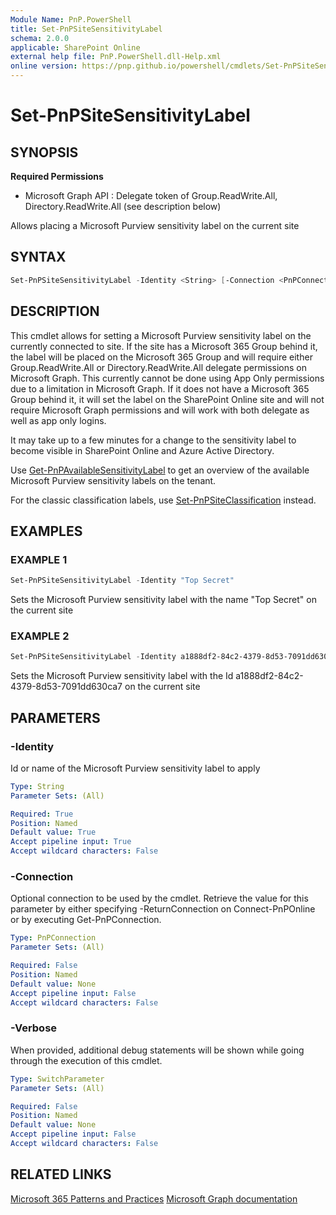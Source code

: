 ```yaml
---
Module Name: PnP.PowerShell
title: Set-PnPSiteSensitivityLabel
schema: 2.0.0
applicable: SharePoint Online
external help file: PnP.PowerShell.dll-Help.xml
online version: https://pnp.github.io/powershell/cmdlets/Set-PnPSiteSensitivityLabel.html
---
```

 
# Set-PnPSiteSensitivityLabel

## SYNOPSIS

**Required Permissions**

  * Microsoft Graph API : Delegate token of Group.ReadWrite.All, Directory.ReadWrite.All (see description below)

Allows placing a Microsoft Purview sensitivity label on the current site

## SYNTAX

```powershell
Set-PnPSiteSensitivityLabel -Identity <String> [-Connection <PnPConnection>] [-Verbose] 
```

## DESCRIPTION
This cmdlet allows for setting a Microsoft Purview sensitivity label on the currently connected to site. If the site has a Microsoft 365 Group behind it, the label will be placed on the Microsoft 365 Group and will require either Group.ReadWrite.All or Directory.ReadWrite.All delegate permissions on Microsoft Graph. This currently cannot be done using App Only permissions due to a limitation in Microsoft Graph. If it does not have a Microsoft 365 Group behind it, it will set the label on the SharePoint Online site and will not require Microsoft Graph permissions and will work with both delegate as well as app only logins.

It may take up to a few minutes for a change to the sensitivity label to become visible in SharePoint Online and Azure Active Directory.

Use [Get-PnPAvailableSensitivityLabel](Get-PnPAvailableSensitivityLabel.md) to get an overview of the available Microsoft Purview sensitivity labels on the tenant.

For the classic classification labels, use [Set-PnPSiteClassification](Set-PnPSiteClassification.md) instead.

## EXAMPLES

### EXAMPLE 1
```powershell
Set-PnPSiteSensitivityLabel -Identity "Top Secret"
```

Sets the Microsoft Purview sensitivity label with the name "Top Secret" on the current site

### EXAMPLE 2
```powershell
Set-PnPSiteSensitivityLabel -Identity a1888df2-84c2-4379-8d53-7091dd630ca7
```

Sets the Microsoft Purview sensitivity label with the Id a1888df2-84c2-4379-8d53-7091dd630ca7 on the current site

## PARAMETERS

### -Identity
Id or name of the Microsoft Purview sensitivity label to apply

```yaml
Type: String
Parameter Sets: (All)

Required: True
Position: Named
Default value: True
Accept pipeline input: True
Accept wildcard characters: False
```

### -Connection
Optional connection to be used by the cmdlet. Retrieve the value for this parameter by either specifying -ReturnConnection on Connect-PnPOnline or by executing Get-PnPConnection.

```yaml
Type: PnPConnection
Parameter Sets: (All)

Required: False
Position: Named
Default value: None
Accept pipeline input: False
Accept wildcard characters: False
```

### -Verbose
When provided, additional debug statements will be shown while going through the execution of this cmdlet.

```yaml
Type: SwitchParameter
Parameter Sets: (All)

Required: False
Position: Named
Default value: None
Accept pipeline input: False
Accept wildcard characters: False
```

## RELATED LINKS

[Microsoft 365 Patterns and Practices](https://aka.ms/m365pnp)
[Microsoft Graph documentation](https://learn.microsoft.com/graph/api/group-update?view=graph-rest-beta&tabs=http#example-2-apply-sensitivity-label-to-a-microsoft-365-group)